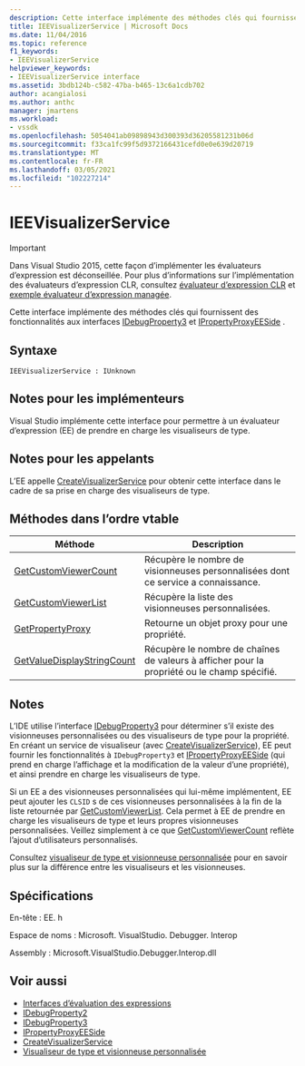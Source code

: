 ```yaml
---
description: Cette interface implémente des méthodes clés qui fournissent des fonctionnalités aux interfaces IDebugProperty3 et IPropertyProxyEESide.
title: IEEVisualizerService | Microsoft Docs
ms.date: 11/04/2016
ms.topic: reference
f1_keywords:
- IEEVisualizerService
helpviewer_keywords:
- IEEVisualizerService interface
ms.assetid: 3bdb124b-c582-47ba-b465-13c6a1cdb702
author: acangialosi
ms.author: anthc
manager: jmartens
ms.workload:
- vssdk
ms.openlocfilehash: 5054041ab09898943d300393d36205581231b06d
ms.sourcegitcommit: f33ca1fc99f5d9372166431cefd0e0e639d20719
ms.translationtype: MT
ms.contentlocale: fr-FR
ms.lasthandoff: 03/05/2021
ms.locfileid: "102227214"
---
```

# <a name="ieevisualizerservice"></a>IEEVisualizerService
> [!IMPORTANT]
> Dans Visual Studio 2015, cette façon d’implémenter les évaluateurs d’expression est déconseillée. Pour plus d’informations sur l’implémentation des évaluateurs d’expression CLR, consultez [évaluateur d’expression CLR](https://github.com/Microsoft/ConcordExtensibilitySamples/wiki/CLR-Expression-Evaluators) et [exemple évaluateur d’expression managée](https://github.com/Microsoft/ConcordExtensibilitySamples/wiki/Managed-Expression-Evaluator-Sample).

 Cette interface implémente des méthodes clés qui fournissent des fonctionnalités aux interfaces [IDebugProperty3](../../../extensibility/debugger/reference/idebugproperty3.md) et [IPropertyProxyEESide](../../../extensibility/debugger/reference/ipropertyproxyeeside.md) .

## <a name="syntax"></a>Syntaxe

```
IEEVisualizerService : IUnknown
```

## <a name="notes-for-implementers"></a>Notes pour les implémenteurs
 Visual Studio implémente cette interface pour permettre à un évaluateur d’expression (EE) de prendre en charge les visualiseurs de type.

## <a name="notes-for-callers"></a>Notes pour les appelants
 L’EE appelle [CreateVisualizerService](../../../extensibility/debugger/reference/ieevisualizerserviceprovider-createvisualizerservice.md) pour obtenir cette interface dans le cadre de sa prise en charge des visualiseurs de type.

## <a name="methods-in-vtable-order"></a>Méthodes dans l’ordre vtable

|Méthode|Description|
|------------|-----------------|
|[GetCustomViewerCount](../../../extensibility/debugger/reference/ieevisualizerservice-getcustomviewercount.md)|Récupère le nombre de visionneuses personnalisées dont ce service a connaissance.|
|[GetCustomViewerList](../../../extensibility/debugger/reference/ieevisualizerservice-getcustomviewerlist.md)|Récupère la liste des visionneuses personnalisées.|
|[GetPropertyProxy](../../../extensibility/debugger/reference/ieevisualizerservice-getpropertyproxy.md)|Retourne un objet proxy pour une propriété.|
|[GetValueDisplayStringCount](../../../extensibility/debugger/reference/ieevisualizerservice-getvaluedisplaystringcount.md)|Récupère le nombre de chaînes de valeurs à afficher pour la propriété ou le champ spécifié.|

## <a name="remarks"></a>Notes
 L’IDE utilise l’interface [IDebugProperty3](../../../extensibility/debugger/reference/idebugproperty3.md) pour déterminer s’il existe des visionneuses personnalisées ou des visualiseurs de type pour la propriété. En créant un service de visualiseur (avec [CreateVisualizerService](../../../extensibility/debugger/reference/ieevisualizerserviceprovider-createvisualizerservice.md)), EE peut fournir les fonctionnalités à `IDebugProperty3` et [IPropertyProxyEESide](../../../extensibility/debugger/reference/ipropertyproxyeeside.md) (qui prend en charge l’affichage et la modification de la valeur d’une propriété), et ainsi prendre en charge les visualiseurs de type.

 Si un EE a des visionneuses personnalisées qui lui-même implémentent, EE peut ajouter les `CLSID` s de ces visionneuses personnalisées à la fin de la liste retournée par [GetCustomViewerList](../../../extensibility/debugger/reference/ieevisualizerservice-getcustomviewerlist.md). Cela permet à EE de prendre en charge les visualiseurs de type et leurs propres visionneuses personnalisées. Veillez simplement à ce que [GetCustomViewerCount](../../../extensibility/debugger/reference/idebugproperty3-getcustomviewercount.md) reflète l’ajout d’utilisateurs personnalisés.

 Consultez [visualiseur de type et visionneuse personnalisée](../../../extensibility/debugger/type-visualizer-and-custom-viewer.md) pour en savoir plus sur la différence entre les visualiseurs et les visionneuses.

## <a name="requirements"></a>Spécifications
 En-tête : EE. h

 Espace de noms : Microsoft. VisualStudio. Debugger. Interop

 Assembly : Microsoft.VisualStudio.Debugger.Interop.dll

## <a name="see-also"></a>Voir aussi
- [Interfaces d’évaluation des expressions](../../../extensibility/debugger/reference/expression-evaluation-interfaces.md)
- [IDebugProperty2](../../../extensibility/debugger/reference/idebugproperty2.md)
- [IDebugProperty3](../../../extensibility/debugger/reference/idebugproperty3.md)
- [IPropertyProxyEESide](../../../extensibility/debugger/reference/ipropertyproxyeeside.md)
- [CreateVisualizerService](../../../extensibility/debugger/reference/ieevisualizerserviceprovider-createvisualizerservice.md)
- [Visualiseur de type et visionneuse personnalisée](../../../extensibility/debugger/type-visualizer-and-custom-viewer.md)
